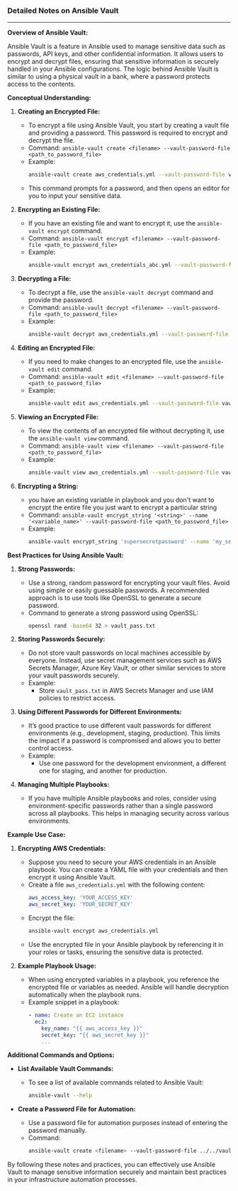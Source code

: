 ### Detailed Notes on Ansible Vault

---

**Overview of Ansible Vault:**

Ansible Vault is a feature in Ansible used to manage sensitive data such as passwords, API keys, and other confidential information. It allows users to encrypt and decrypt files, ensuring that sensitive information is securely handled in your Ansible configurations. The logic behind Ansible Vault is similar to using a physical vault in a bank, where a password protects access to the contents.

**Conceptual Understanding:**

1. **Creating an Encrypted File:**
   - To encrypt a file using Ansible Vault, you start by creating a vault file and providing a password. This password is required to encrypt and decrypt the file.
   - Command: `ansible-vault create <filename> --vault-password-file <path_to_password_file>`
   - Example:
     ```bash
     ansible-vault create aws_credentials.yml --vault-password-file vault.pass
     ```
   - This command prompts for a password, and then opens an editor for you to input your sensitive data.

2. **Encrypting an Existing File:**
   - If you have an existing file and want to encrypt it, use the `ansible-vault encrypt` command.
   - Command: `ansible-vault encrypt <filename> --vault-password-file <path_to_password_file>`
   - Example:
     ```bash
     ansible-vault encrypt aws_credentials_abc.yml --vault-password-file vault.pass
     ```

3. **Decrypting a File:**
   - To decrypt a file, use the `ansible-vault decrypt` command and provide the password.
   - Command: `ansible-vault decrypt <filename> --vault-password-file <path_to_password_file>`
   - Example:
     ```bash
     ansible-vault decrypt aws_credentials.yml --vault-password-file vault.pass
     ```

4. **Editing an Encrypted File:**
   - If you need to make changes to an encrypted file, use the `ansible-vault edit` command.
   - Command: `ansible-vault edit <filename> --vault-password-file <path_to_password_file>`
   - Example:
     ```bash
     ansible-vault edit aws_credentials.yml --vault-password-file vault.pass
     ```

5. **Viewing an Encrypted File:**
   - To view the contents of an encrypted file without decrypting it, use the `ansible-vault view` command.
   - Command: `ansible-vault view <filename> --vault-password-file <path_to_password_file>`
   - Example:
     ```bash
     ansible-vault view aws_credentials.yml --vault-password-file vault.pass
     ```

6. **Encrypting a String:**
   - you have an existing variable in playbook and you don't want to encrypt the entire file you just want to encrypt a particular string
   - Command: `ansible-vault encrypt_string '<string>' --name '<variable_name>' --vault-password-file <path_to_password_file>`
   - Example:
     ```bash
     ansible-vault encrypt_string 'supersecretpassword' --name 'my_secret_password' --vault-password-file vault.pass
     ```

**Best Practices for Using Ansible Vault:**

1. **Strong Passwords:**
   - Use a strong, random password for encrypting your vault files. Avoid using simple or easily guessable passwords. A recommended approach is to use tools like OpenSSL to generate a secure password.
   - Command to generate a strong password using OpenSSL:
     ```bash
     openssl rand -base64 32 > vault_pass.txt
     ```

2. **Storing Passwords Securely:**
   - Do not store vault passwords on local machines accessible by everyone. Instead, use secret management services such as AWS Secrets Manager, Azure Key Vault, or other similar services to store your vault passwords securely.
   - Example:
     - Store `vault_pass.txt` in AWS Secrets Manager and use IAM policies to restrict access.

3. **Using Different Passwords for Different Environments:**
   - It’s good practice to use different vault passwords for different environments (e.g., development, staging, production). This limits the impact if a password is compromised and allows you to better control access.
   - Example:
     - Use one password for the development environment, a different one for staging, and another for production.

4. **Managing Multiple Playbooks:**
   - If you have multiple Ansible playbooks and roles, consider using environment-specific passwords rather than a single password across all playbooks. This helps in managing security across various environments.

**Example Use Case:**

1. **Encrypting AWS Credentials:**
   - Suppose you need to secure your AWS credentials in an Ansible playbook. You can create a YAML file with your credentials and then encrypt it using Ansible Vault.
   - Create a file `aws_credentials.yml` with the following content:
     ```yaml
     aws_access_key: 'YOUR_ACCESS_KEY'
     aws_secret_key: 'YOUR_SECRET_KEY'
     ```
   - Encrypt the file:
     ```bash
     ansible-vault encrypt aws_credentials.yml
     ```
   - Use the encrypted file in your Ansible playbook by referencing it in your roles or tasks, ensuring the sensitive data is protected.

2. **Example Playbook Usage:**
   - When using encrypted variables in a playbook, you reference the encrypted file or variables as needed. Ansible will handle decryption automatically when the playbook runs.
   - Example snippet in a playbook:
     ```yaml
     - name: Create an EC2 instance
       ec2:
         key_name: "{{ aws_access_key }}"
         secret_key: "{{ aws_secret_key }}"
         ...
     ```

**Additional Commands and Options:**

- **List Available Vault Commands:**
  - To see a list of available commands related to Ansible Vault:
    ```bash
    ansible-vault --help
    ```

- **Create a Password File for Automation:**
  - Use a password file for automation purposes instead of entering the password manually.
  - Command:
    ```bash
    ansible-vault create <filename> --vault-password-file ../../vault.pass
    ```

By following these notes and practices, you can effectively use Ansible Vault to manage sensitive information securely and maintain best practices in your infrastructure automation processes.